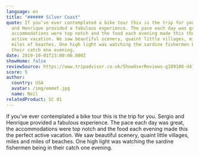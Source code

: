 ```yaml
---
language: en
title: "###### Silver Coast"
quote: If you’ve ever contemplated a bike tour this is the trip for you. Sergio
  and Henrique provided a fabulous experience. The pace each day was great, the
  accommodations were top notch and the food each evening made this the perfect
  active vacation. We saw beautiful scenery, quaint little villages, miles and
  miles of beaches. One high light was watching the sardine fishermen being in
  their catch one evening.
date: 2019-10-01T23:00:00.000Z
showHome: false
reviewSource: https://www.tripadvisor.co.uk/ShowUserReviews-g189180-d4105907-r714855544-Top_Bike_tours_Portugal-Porto_Porto_District_Northern_Portugal.html
score: 5
author:
  country: USA
  avatar: /img/emmet.jpg
  name: Neil
relatedProduct: SC 01
---
```

If you’ve ever contemplated a bike tour this is the trip for you. Sergio and Henrique provided a fabulous experience. The pace each day was great, the accommodations were top notch and the food each evening made this the perfect active vacation. We saw beautiful scenery, quaint little villages, miles and miles of beaches. One high light was watching the sardine fishermen being in their catch one evening.